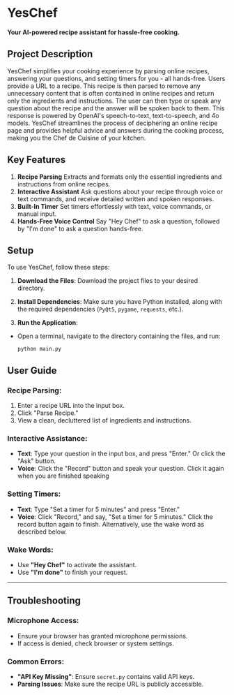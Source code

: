 # YesChef
**Your AI-powered recipe assistant for hassle-free cooking.**

## Project Description
YesChef simplifies your cooking experience by parsing online recipes, answering your questions, and setting timers for you - all hands-free. Users provide a URL to a recipe. This recipe is then parsed to remove any unnecessary content that is often contained in online recipes and return only the ingredients and instructions. The user can then type or speak any question about the recipe and the answer will be spoken back to them. This response is powered by OpenAI's speech-to-text, text-to-speech, and 4o models. YesChef streamlines the process of deciphering an online recipe page and provides helpful advice and answers during the cooking process, making you the Chef de Cuisine of your kitchen. 

## Key Features
1. **Recipe Parsing** Extracts and formats only the essential ingredients and instructions from online recipes.
2. **Interactive Assistant** Ask questions about your recipe through voice or text commands, and receive detailed written and spoken responses.
3. **Built-In Timer** Set timers effortlessly with text, voice commands, or manual input.
4. **Hands-Free Voice Control** Say "Hey Chef" to ask a question, followed by "I'm done" to ask a question hands-free.

## Setup
To use YesChef, follow these steps:

1. **Download the Files**: Download the project files to your desired directory.

2. **Install Dependencies**: Make sure you have Python installed, along with the required dependencies (`PyQt5`, `pygame`, `requests`, etc.). 

3. **Run the Application**:
- Open a terminal, navigate to the directory containing the files, and run:
  ```
  python main.py
  ```

## User Guide

### Recipe Parsing:
1. Enter a recipe URL into the input box.
2. Click "Parse Recipe."
3. View a clean, decluttered list of ingredients and instructions.

### Interactive Assistance:
- **Text**: Type your question in the input box, and press "Enter." Or click the "Ask" button.
- **Voice**: Click the "Record" button and speak your question. Click it again when you are finished speaking

### Setting Timers:
- **Text**: Type "Set a timer for 5 minutes" and press "Enter."
- **Voice**: Click "Record," and say, "Set a timer for 5 minutes." Click the record button again to finish. Alternatively, use the wake word as described below.

### Wake Words:
- Use **"Hey Chef"** to activate the assistant.
- Use **"I'm done"** to finish your request. 

---

## Troubleshooting

### Microphone Access:
- Ensure your browser has granted microphone permissions.
- If access is denied, check browser or system settings.

### Common Errors:
- **"API Key Missing"**: Ensure `secret.py` contains valid API keys.
- **Parsing Issues**: Make sure the recipe URL is publicly accessible.

